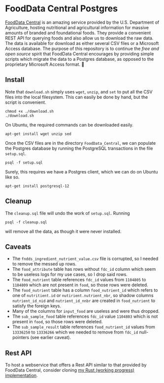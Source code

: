 # FoodData Central Postgres

[FoodData Central](https://fdc.nal.usda.gov/index.html) is an amazing service provided by the U.S. Department of Agriculture, hosting nutritional and agricultural information for massive amounts of branded and foundational foods.
They provide a convenient REST API for querying foods and also allow us to download the raw data.
The data is available for download as either several CSV files or a Microsoft Access database.
The purpose of this repository is to continue the *free and open source* spirit that FoodData Central encourages by providing simple scripts which migrate the data to a Postgres database, as opposed to the proprietary Microsoft Access format. 🤢

## Install

Note that `download.sh` simply uses `wget`, `unzip`, and `set` to put all the CSV files into the local filesystem.
This can easily be done by hand, but the script is convenient.

```
chmod +x ./download.sh
./download.sh
```

On Ubuntu, the required commands can be downloaded easily.

```
apt-get install wget unzip sed
```

Once the CSV files are in the directory `FoodData_Central`, we can populate the Postgres database by running the PostgreSQL transactions in the file `setup.sql`.

```
psql -f setup.sql
```

Surely, this requires we have a Postgres client, which we can do on Ubuntu like so.

```
apt-get install postgresql-12
```

## Cleanup

The `cleanup.sql` file will undo the work of `setup.sql`.
Running 

```
psql -f cleanup.sql
```

will remove all the data, as though it were never installed.

## Caveats

- The `fndds_ingredient_nutrient_value.csv` file is corrupted, so I needed to remove the messed up rows.
- The `food_attribute` table has rows without `fdc_id` column which seem to be useless logs for my use cases, so I drop said rows.
- The `food_nutrient` table references `fdc_id` values from `1104805` to `1104809` which are not present in `food`, so those rows were deleted.
- The `food_nutrient` table has a column `food_nutrient_id` which refers to one of `nutritient.id` or `nutirient.nutrient_nbr`, so shadow columns `nutrient_id_nid` and `nutrient_id_nnbr` are created in `food_nutrient` to satisfy the foreign keys.
- Many of the columns for `input_food` are useless and were thus dropped.
- The `sub_sample_food` table references `fdc_id` value `1104803` which is not present in `food`, so those rows were deleted.
- The `sub_sample_result` table references `food_nutrient_id` values from `13336250` to `13336266` which we needed to remove from `fdc_id` null-pointers (see earlier caveat).

## Rest API

To host a webservice that offers a Rest API similar to that provided by FoodData Central, consider cloning [my Rust (working progress) implementation](https://github.com/mvarble/nutrition).
